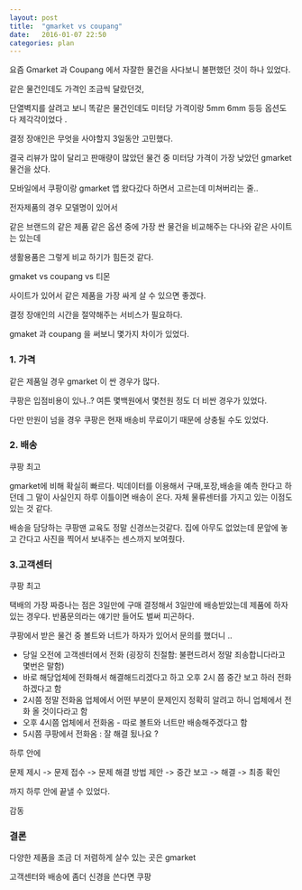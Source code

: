 ```yaml
---
layout: post
title:  "gmarket vs coupang"
date:   2016-01-07 22:50
categories: plan
---
```


요즘 Gmarket 과 Coupang 에서 자잘한 물건을 사다보니 불편했던 것이 하나 있었다.

같은 물건인데도 가격인 조금씩 달랐던것,
 
단열벽지를 살려고 보니 똑같은 물건인데도 미터당 가격이랑 5mm 6mm 등등 옵션도 다 제각각이었다 .

결정 장애인은 무엇을 사야할지 3일동안 고민했다.

결국 리뷰가 많이 달리고 판매량이 많았던 물건 중 미터당 가격이 가장 낮았던 gmarket 물건을 샀다.

모바일에서 쿠팡이랑 gmarket 앱 왔다갔다 하면서 고르는데 미쳐버리는 줄..

전자제품의 경우 모델명이 있어서 

같은 브랜드의 같은 제품 같은 옵션 중에 가장 싼 물건을 비교해주는 다나와 같은 사이트는 있는데 

생활용품은 그렇게 비교 하기가 힘든것 같다.

gmaket vs coupang vs 티몬 

사이트가 있어서 같은 제품을 가장 싸게 살 수 있으면 좋겠다.

결정 장애인의 시간을 절약해주는 서비스가 필요하다.

gmaket 과 coupang 을 써보니 몇가지 차이가 있었다.

<h3> 1. 가격 </h3> 

같은 제품일 경우 gmarket 이 싼 경우가 많다.

쿠팡은 입점비용이 있나..? 여튼 몇백원에서 몇천원 정도 더 비싼 경우가 있었다.

다만 만원이 넘을 경우 쿠팡은 현재 배송비 무료이기 때문에 상충될 수도 있었다.
 
<h3> 2. 배송 </h3> 
 
쿠팡 최고

gmarket에 비해 확실히 빠르다.
빅데이터를 이용해서 구매,포장,배송을 예측 한다고 하던데
그 말이 사실인지 하루 이틀이면 배송이 온다.
자체 물류센터를 가지고 있는 이점도 있는 것 같다.

배송을 담당하는 쿠팡맨 교육도 정말 신경쓰는것같다.
집에 아무도 없었는데 문앞에 놓고 간다고 사진을 찍어서 보내주는 센스까지 보여줬다. 

<h3> 3.고객센터 </h3> 

쿠팡 최고 

택배의 가장 짜증나는 점은 3일만에 구매 결정해서 3일만에 배송받았는데 
제품에 하자 있는 경우다. 
반품문의라는 얘기만 들어도 벌써 피곤하다.

쿠팡에서 받은 물건 중 볼트와 너트가 하자가 있어서 문의를 했더니 ..

 - 당일 오전에 고객센터에서 전화 (굉장히 친절함: 불편드려서 정말 죄송합니다라고 몇번은 말함) 
 - 바로 해당업체에 전화해서 해결해드리겠다고 하고 오후 2시 쯤 중간 보고 하러 전화 하겠다고 함 
 - 2시쯤 정말 전화옴 업체에서 어떤 부분이 문제인지 정확히 알려고 하니 업체에서 전화 올 것이다라고 함 
 - 오후 4시쯤 업체에서 전화옴 - 따로 볼트와 너트만 배송해주겠다고 함 
 - 5시쯤 쿠팡에서 전화옴 : 잘 해결 됬나요 ? 
 
하루 안에 
 
문제 제시 -> 문제 접수 -> 문제 해결 방법 제안 -> 중간 보고 -> 해결 -> 최종 확인 

까지 하루 안에 끝낼 수 있었다. 

감동 

<h3> 결론 </h3>

다양한 제품을 조금 더 저렴하게 살수 있는 곳은 gmarket 
 
고객센터와 배송에 좀더 신경을 쓴다면 쿠팡 


 

 
 
 




